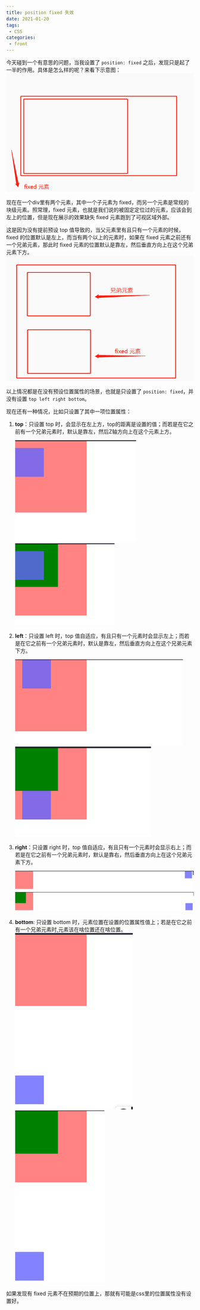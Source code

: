 ```yaml
---
title: position fixed 失效
date: 2021-01-20
tags:
 - CSS
categories:
 - front
---
```

今天碰到一个有意思的问题，当我设置了 `position: fixed` 之后，发现只是起了一半的作用。具体是怎么样的呢？来看下示意图：
![](../imgs/fixed.png)

现在在一个div里有两个元素，其中一个子元素为 fixed，而另一个元素是常规的块级元素。照常理，fixed 元素，也就是我们说的被固定定位过的元素，应该会到左上的位置，但是现在展示的效果缺失 fixed 元素跑到了可视区域外部。

这是因为没有提前预设 top 值导致的，当父元素里有且只有一个元素的时候，fixed 的位置默认是左上，而当有两个以上的元素时，如果在 fixed 元素之前还有一个兄弟元素，那此时 fixed 元素的位置默认是靠左，然后垂直方向上在这个兄弟元素下方。
![](../imgs/fixed_borther.png)

以上情况都是在没有预设位置属性的场景，也就是只设置了 `position: fixed`，并没有设置 `top left right bottom`。

现在还有一种情况，比如只设置了其中一项位置属性：
1. **top**：只设置 top 时，会显示在左上方，top的距离是设置的值；而若是在它之前有一个兄弟元素时，默认是靠左，然后Z轴方向上在这个元素上方。
   
   ![](../imgs/only_top_nob.png)
   ![](../imgs/only_top.png)
2. **left**：只设置 left 时，top 值自适应，有且只有一个元素时会显示左上；而若是在它之前有一个兄弟元素时，默认是靠左，然后垂直方向上在这个兄弟元素下方。
   
   ![](../imgs/only_left_nob.png)
   ![](../imgs/only_left.png)
3. **right**：只设置 right 时，top 值自适应，有且只有一个元素时会显示右上；而若是在它之前有一个兄弟元素时，默认是靠右，然后垂直方向上在这个兄弟元素下方。
   
   ![](../imgs/only_right_nob.png)
   ![](../imgs/only_right.png)
4. **bottom**: 只设置 bottom 时，元素位置在设置的位置属性值上；若是在它之前有一个兄弟元素时,元素该在啥位置还在啥位置。
   ![](../imgs/only_bottom_nob.png)
   ![](../imgs/only_bottom.png)

如果发现有 fixed 元素不在预期的位置上，那就有可能是css里的位置属性没有设置好。